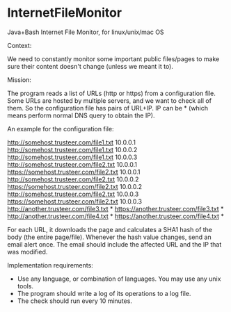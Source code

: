 InternetFileMonitor
===================

Java+Bash Internet File Monitor, for linux/unix/mac OS

Context:

We need to constantly monitor some important public files/pages to make sure their content doesn't change (unless we meant it to).

Mission:

The program reads a list of URLs (http or https) from a configuration file. Some URLs are hosted by multiple servers, and we want to check all of them. So the configuration file has pairs of URL+IP. IP can be * (which means perform normal DNS query to obtain the IP). 

An example for the configuration file:

http://somehost.trusteer.com/file1.txt   10.0.0.1
http://somehost.trusteer.com/file1.txt   10.0.0.2
http://somehost.trusteer.com/file1.txt   10.0.0.3
http://somehost.trusteer.com/file2.txt   10.0.0.1
https://somehost.trusteer.com/file2.txt   10.0.0.1
http://somehost.trusteer.com/file2.txt   10.0.0.2
https://somehost.trusteer.com/file2.txt   10.0.0.2
http://somehost.trusteer.com/file2.txt   10.0.0.3
https://somehost.trusteer.com/file2.txt   10.0.0.3
http://another.trusteer.com/file3.txt   *
https://another.trusteer.com/file3.txt   *
http://another.trusteer.com/file4.txt   *
https://another.trusteer.com/file4.txt   *


For each URL, it downloads the page and calculates a SHA1 hash of the body (the entire page/file). Whenever the hash value changes, send an email alert once. The email should include the affected URL and the IP that was modified.

Implementation requirements:

- Use any language, or combination of languages. You may use any unix tools.
- The program should write a log of its operations to a log file.
- The check should run every 10 minutes.
